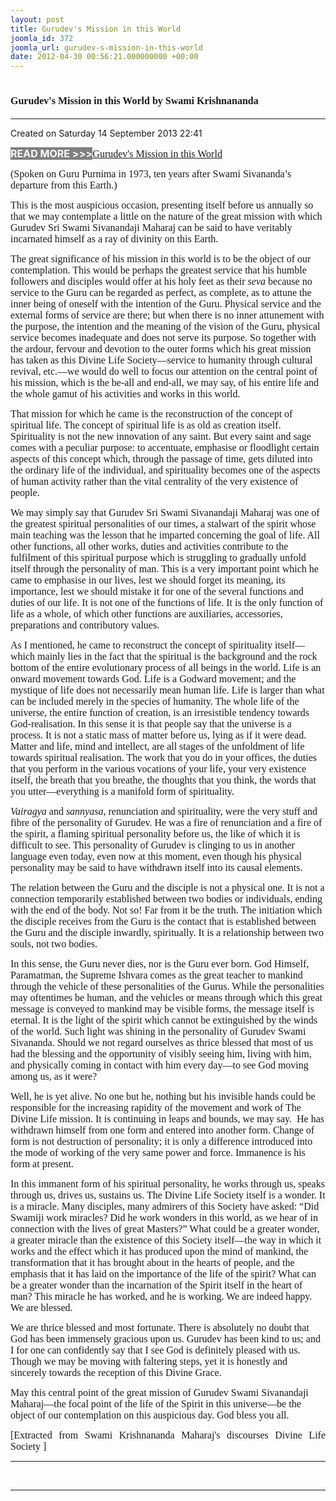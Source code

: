 ```yaml
---
layout: post
title: Gurudev's Mission in this World
joomla_id: 372
joomla_url: gurudev-s-mission-in-this-world
date: 2012-04-30 00:56:21.000000000 +00:00
---
```

<h1 itemprop="name"><span style="font-size: 12pt; font-family: book antiqua,palatino;">Gurudev's Mission in this World by Swami Krishnananda</span></h1>
<hr />
<p>Created on Saturday 14 September 2013 22:41</p>
<div id="discText">
<div id="discText">
<div id="discText">
<div id="discText">
<div id="discText">
<div id="discText">
<div id="discText">
<div id="discText">
<div id="discText">
<div id="discText">
<div id="discText">
<div id="discText">
<div id="discText">
<p><span style="font-size: 12pt;"><span style="background-color: #ffffff; color: #333333;"><span style="background-color: #808080; color: #ffffff;"><strong>READ MORE &gt;&gt;&gt;</strong></span></span></span><a href="http://www.swami-krishnananda.org/disc/disc_102.html"><span style="font-size: 12pt; font-family: book antiqua,palatino;"></span></a><a href="http://www.swami-krishnananda.org/disc/disc_93.html"><span style="font-size: 12pt; font-family: book antiqua,palatino;"></span></a><a href="http://www.swami-krishnananda.org/disc/disc_151.html"><span style="font-size: 12pt; font-family: book antiqua,palatino;">Gurudev's Mission in this World</span></a></p>
<div id="discText">
<div id="discText">
<div id="discText">
<div id="discText">
<div id="discText">
<div id="discText">
<div id="discText">
<div id="discText">
<div id="discText">
<div id="discText">
<div id="discText">
<div id="discText">
<div id="discText">
<div id="discText">
<div id="discText2">
<div id="discText">
<div id="discText">
<div id="discText">
<div id="discText">
<div id="discText">
<div id="discText">
<div id="discText">
<div id="discText">
<div id="discText"><span itemprop="author" itemscope="" itemtype="http://schema.org/Person"><span itemprop="name"></span></span>
<div id="discText">
<div id="discText"><span itemprop="articleBody"><span itemprop="author" itemscope="" itemtype="http://schema.org/Person"><span itemprop="name"></span></span></span>
<div id="discText"><span itemprop="articleBody"><span itemprop="author" itemscope="" itemtype="http://schema.org/Person"><span itemprop="name"></span></span></span><span itemprop="author" itemscope="" itemtype="http://schema.org/Person"><span itemprop="name"></span></span>
<div id="discText">
<div id="discText">
<div id="discText">
<div id="discText">
<div id="discText">
<div id="discText">
<div id="discText">
<div id="discText">
<div id="discText">
<div id="discText"><span style="font-size: 12pt; font-family: book antiqua,palatino;" itemprop="articleBody">(Spoken on Guru Purnima in 1973, ten years after Swami Sivananda’s departure from this Earth.) </span>
<div id="discText"><span itemprop="articleBody">
<p><span style="font-size: 12pt; font-family: book antiqua,palatino;">This is the most auspicious occasion, presenting itself before us annually so that we may contemplate a little on the nature of the great mission with which Gurudev Sri Swami Sivanandaji Maharaj can be said to have veritably incarnated himself as a ray of divinity on this Earth.</span></p>
<p><span style="font-size: 12pt; font-family: book antiqua,palatino;">The great significance of <span id="adtext_6" class="adtext">his</span> mission in this world is to be the object of our contemplation. This would be perhaps the greatest service that his humble followers and disciples would offer at his holy feet as their <em>seva</em> because no service to the Guru can be regarded as perfect, as complete, as to attune the inner being of oneself with the intention of the Guru. Physical service and the external forms of service are there; but when there is no inner attunement with the purpose, the intention and the meaning of the vision of the Guru, physical service becomes inadequate and does not serve its purpose. So together with the ardour, fervour and devotion to the outer forms which his great mission has taken as this Divine <span id="adtext_2" class="adtext">Life Society</span>—service to humanity through cultural revival, etc.—we would do well to focus our attention on the central point of his mission, which is the be-all and end-all, we may say, of his entire life and the whole gamut of his activities and works in this world.</span></p>
<p><span style="font-size: 12pt; font-family: book antiqua,palatino;">That mission for which he came is the reconstruction of the concept of <span id="adtext_4" class="adtext">spiritual life</span>. The concept of spiritual life is as old as creation itself. Spirituality is not the new innovation of any saint. But every saint and sage comes with a peculiar purpose: to accentuate, emphasise or floodlight certain aspects of this concept which, through the passage of time, gets diluted into the <span id="adtext_3" class="adtext">ordinary life</span> of the individual, and spirituality becomes one of the aspects of human activity rather than the vital centrality of the very existence of people.</span></p>
<p><span style="font-size: 12pt; font-family: book antiqua,palatino;">We may simply say that Gurudev Sri Swami Sivanandaji Maharaj was one of the greatest spiritual personalities of our times, a stalwart of the spirit whose main teaching was the lesson that he imparted concerning the goal of life. All other functions, all other works, duties and activities contribute to the fulfilment of this spiritual purpose which is struggling to gradually unfold itself through the personality of man. This is a very important point which he came to emphasise in our lives, lest we should forget its meaning, its importance, lest we should mistake it for one of the several functions and duties of our life. It is not one of the functions of life. It is the only function of life as a whole, of which other functions are auxiliaries, accessories, preparations and contributory values.</span></p>
<p><span style="font-size: 12pt; font-family: book antiqua,palatino;">As I mentioned, he came to reconstruct the concept of spirituality itself—which mainly lies in the fact that the spiritual is the background and the <span id="adtext_5" class="adtext">rock bottom</span> of the entire evolutionary process of all beings in the world. Life is an onward movement towards God. Life is a Godward movement; and the mystique of life does not necessarily mean human life. Life is larger than what can be included merely in the species of humanity. The whole life of the universe, the entire function of creation, is an irresistible tendency towards God-realisation. In this sense it is that people say that the universe is a process. It is not a static mass of matter before us, lying as if it were dead. Matter and life, mind and intellect, are all stages of the unfoldment of life towards spiritual realisation. The work that you do in your offices, the duties that you perform in the various vocations of your life, your very existence itself, the breath that you breathe, the thoughts that you think, the words that you utter—everything is a manifold form of spirituality.</span></p>
<p><span style="font-size: 12pt; font-family: book antiqua,palatino;"><em>Vairagya</em> and <em>sannyasa</em>, renunciation and spirituality, were the very stuff and fibre of the personality of Gurudev. He was a fire of renunciation and a fire of the spirit, a flaming spiritual personality before us, the like of which it is difficult to see. This personality of Gurudev is clinging to us in another language even today, even now at this moment, even though his physical personality may be said to have withdrawn itself into its causal elements.</span></p>
<p><span style="font-size: 12pt; font-family: book antiqua,palatino;">The relation between the Guru and the disciple is not a physical one. It is not a connection temporarily established between two bodies or individuals, ending with the end of the body. Not so! Far from it be the truth. The initiation which the disciple receives from the Guru is the contact that is established between the Guru and the disciple inwardly, spiritually. It is a relationship between two souls, not two bodies.</span></p>
<p><span style="font-size: 12pt; font-family: book antiqua,palatino;">In this sense, the Guru never dies, nor is the Guru ever born. God Himself, Paramatman, the Supreme Ishvara comes as the great teacher to mankind through the vehicle of these personalities of the Gurus. While the personalities may oftentimes be human, and the vehicles or means through which this great message is conveyed to mankind may be visible forms, the message itself is eternal. It is the light of the spirit which cannot be extinguished by the winds of the world. Such light was shining in the personality of Gurudev Swami Sivananda. Should we not regard ourselves as thrice blessed that most of us had the blessing and the opportunity of visibly seeing him, living with him, and physically coming in contact with him every day—to see God moving among us, as it were?</span></p>
<p><span style="font-size: 12pt; font-family: book antiqua,palatino;">Well, he is yet alive. No one but he, nothing but his invisible hands could be responsible for the increasing rapidity of the movement and work of The Divine Life mission. It is continuing in leaps and bounds, we may say.&nbsp; He has withdrawn himself from one form and entered into another form. Change of form is not destruction of personality; it is only a difference introduced into the mode of working of the very same power and force. Immanence is his form at present.</span></p>
<p><span style="font-size: 12pt; font-family: book antiqua,palatino;">In this immanent form of his spiritual personality, he works through us, speaks through us, drives us, sustains us. The Divine Life Society itself is a wonder. It is a miracle. Many disciples, many admirers of this Society have asked: “Did Swamiji work miracles? Did he work wonders in this world, as we hear of in connection with the lives of great Masters?” What could be a greater wonder, a greater miracle than the existence of this Society itself—the way in which it works and the effect which it has produced upon the mind of mankind, the transformation that it has brought about in the hearts of people, and the emphasis that it has laid on the importance of the life of the spirit? What can be a greater wonder than the incarnation of the Spirit itself in the heart of man? This miracle he has worked, and he is working. We are indeed happy. We are blessed.</span></p>
<p><span style="font-size: 12pt; font-family: book antiqua,palatino;">We are thrice blessed and most fortunate. There is absolutely no doubt that God has been immensely gracious upon us. Gurudev has been kind to us; and I for one can confidently say that I see God is definitely pleased with us. Though we may be moving with faltering steps, yet it is honestly and sincerely towards the reception of this Divine Grace.</span></p>
<p><span style="font-size: 12pt; font-family: book antiqua,palatino;">May this central point of the great mission of Gurudev Swami Sivanandaji Maharaj—the focal point of the life of the Spirit in this universe—be the object of our contemplation on this auspicious day. God bless you all.</span></p>
</span></div>
</div>
<span itemprop="articleBody"></span></div>
<span itemprop="articleBody"></span></div>
<span itemprop="articleBody"></span></div>
<span itemprop="articleBody"></span></div>
<span itemprop="articleBody"></span></div>
<span itemprop="articleBody"></span></div>
<span itemprop="articleBody"></span></div>
<span itemprop="articleBody"></span><span itemprop="articleBody"></span><span itemprop="articleBody"></span></div>
<span itemprop="articleBody"></span></div>
</div>
</div>
<span itemprop="articleBody"></span></div>
<span itemprop="articleBody"></span></div>
</div>
</div>
</div>
</div>
</div>
</div>
</div>
</div>
</div>
</div>
</div>
</div>
</div>
</div>
</div>
</div>
</div>
</div>
</div>
</div>
</div>
</div>
</div>
</div>
</div>
</div>
</div>
</div>
</div>
</div>
</div>
</div>
</div>
</div>
</div>
</div>
<p style="text-align: justify; line-height: normal;"><span style="font-size: 12pt; font-family: verdana,geneva;">[Extracted from Swami Krishnananda Maharaj's discourses Divine Life Society ]</span></p>
<hr />
<p>&nbsp;</p>
<hr />
<p>&nbsp;</p>
<div style="position: absolute; left: -40px; top: -25px; width: 1px; height: 1px; overflow: hidden;" data-mce-bogus="1" class="mcePaste" id="_mcePaste">
<h1>The Gospel of the Bhagavadgita</h1>
</div>

